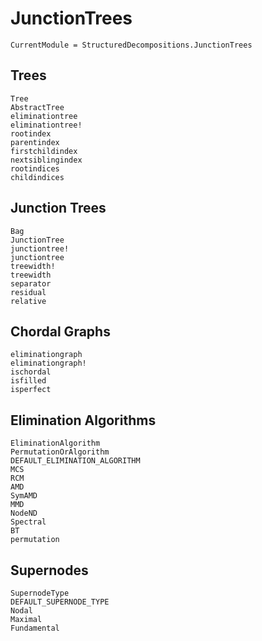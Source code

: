 # JunctionTrees

```@meta
CurrentModule = StructuredDecompositions.JunctionTrees
```

## Trees
```@docs
Tree
AbstractTree
eliminationtree
eliminationtree!
rootindex
parentindex
firstchildindex
nextsiblingindex
rootindices
childindices
```

## Junction Trees

```@docs
Bag
JunctionTree
junctiontree!
junctiontree
treewidth!
treewidth
separator
residual
relative
```

## Chordal Graphs
```@docs
eliminationgraph
eliminationgraph!
ischordal
isfilled
isperfect
```

## Elimination Algorithms

```@docs
EliminationAlgorithm
PermutationOrAlgorithm
DEFAULT_ELIMINATION_ALGORITHM
MCS
RCM
AMD
SymAMD
MMD
NodeND
Spectral
BT
permutation   
```

## Supernodes
```@docs
SupernodeType
DEFAULT_SUPERNODE_TYPE
Nodal
Maximal
Fundamental
```
